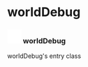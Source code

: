 # worldDebug

### <img src="../../.gitbook/assets/base.png" width="32" height="32" /> worldDebug
worldDebug's entry class<br>
